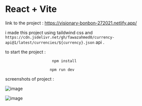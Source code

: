 # React + Vite


link to the project : https://visionary-bonbon-272021.netlify.app/

i made this project using taildwind css and `https://cdn.jsdelivr.net/gh/fawazahmed0/currency-api@1/latest/currencies/${currency}.json` api .

to start the project : 


                         npm install 
                      
                        npm run dev 



screenshots of project : 

![image](https://github.com/H1manshus0ni/Currency-Converter/assets/97780628/dbd31895-0c7d-4136-9d00-e314d7e851eb)

![image](https://github.com/H1manshus0ni/Currency-Converter/assets/97780628/db8aa424-cef3-49a0-a2d5-6e8f34065e94)

